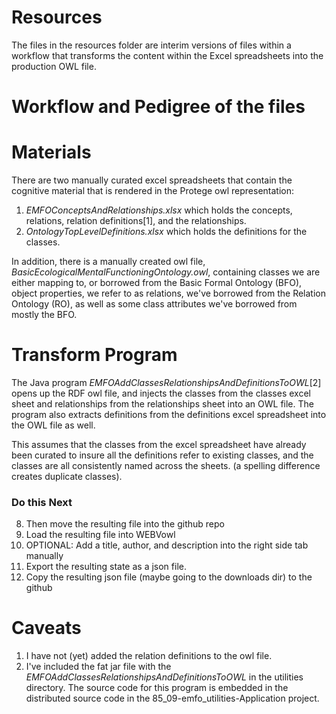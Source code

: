 # Resources

The files in the resources folder are interim versions of files within a workflow
that transforms the content within the Excel spreadsheets into the production OWL file. 

# Workflow and Pedigree of the files

 
# Materials
 There are two manually curated excel spreadsheets that contain the cognitive material that is rendered in the Protege owl representation: 

1. *EMFOConceptsAndRelationships.xlsx* which holds the concepts, relations, relation definitions[1], and the relationships.
2. *OntologyTopLevelDefinitions.xlsx* which holds the definitions for the classes.

In addition, there is a manually created owl file, *BasicEcologicalMentalFunctioningOntology.owl*,  containing classes we are either mapping to, or borrowed from the Basic Formal Ontology (BFO), object properties, we refer to as relations, we've borrowed from the Relation Ontology (RO), as well as some class attributes we've borrowed from mostly the BFO.  

# Transform Program 
The Java program *EMFOAddClassesRelationshipsAndDefinitionsToOWL*[2] opens up the RDF owl file, and injects the classes from the classes excel sheet and relationships from the relationships sheet into an OWL file.  The program also extracts definitions from the definitions excel spreadsheet into the OWL file as well.
 
This assumes that the classes from the excel spreadsheet have already been curated to insure all the definitions refer to existing classes, and the classes are all consistently named across the sheets.  (a spelling difference creates duplicate classes).


### Do this Next ##

 8. Then move the resulting file into the github repo
 9. Load the resulting file into WEBVowl 
 10. OPTIONAL: Add a title, author, and description into the right side tab manually
 11. Export the resulting state as a json file.
 12. Copy the resulting json file (maybe going to the downloads dir) to the github

# Caveats

1. I have not (yet) added the relation definitions to the owl file.
2.  I've included the fat jar file with the *EMFOAddClassesRelationshipsAndDefinitionsToOWL* in the utilities directory.  The source code for this program is embedded in the distributed source code in the 85_09-emfo_utilities-Application project.  

 
